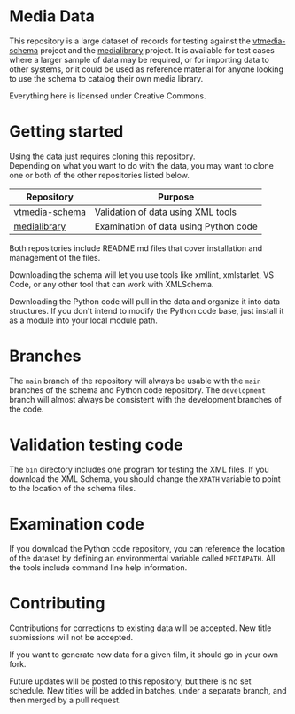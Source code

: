 # Media Data

This repository is a large dataset of records for testing against 
the [vtmedia-schema](https://github.com/cjcodeproj/vtmedia-schema) project and the 
[medialibrary](https://github.com/cjcodeproj/medialibrary) project.  It is available for test cases 
where a larger sample of data may be required, or for importing data to other 
systems, or it could be used as reference material for anyone looking to use the 
schema to catalog their own media library.

Everything here is licensed under Creative Commons.


# Getting started

Using the data just requires cloning this repository.  
Depending on what you want to do with the data, you may want to clone one or both of 
the other repositories listed below.

| Repository | Purpose |
| --- | --- |
| [vtmedia-schema](https://github.com/cjcodeproj/vtmedia-schema) | Validation of data using XML tools |
| [medialibrary](https://github.com/cjcodeproj/medialibrary) | Examination of data using Python code |

Both repositories include README.md files that cover installation and management of the files.

Downloading the schema will let you use tools like xmllint, xmlstarlet, VS Code, or any other 
tool that can work with XMLSchema.

Downloading the Python code will pull in the data and organize it into data structures.  If you don't intend to 
modify the Python code base, just install it as a module into your local module path.


# Branches

The `main` branch of the repository will always be usable with the `main` branches of the schema and 
Python code repository.  The `development` branch will almost always be consistent with the development
branches of the code.

# Validation testing code

The `bin` directory includes one program for testing the XML files.  If you download the XML Schema, you 
should change the `XPATH` variable to point to the location of the schema files.

# Examination code

If you download the Python code repository, you can reference the location of the dataset by 
defining an environmental variable called `MEDIAPATH`.  All the tools include command line
help information.

# Contributing

Contributions for corrections to existing data will be accepted.  New title submissions will not
be accepted.

If you want to generate new data for a given film, it should go in your own fork.

Future updates will be posted to this repository, but there is no set schedule.  New titles 
will be added in batches, under a separate branch, and then merged by a pull request.

